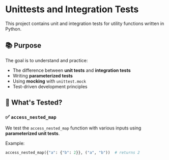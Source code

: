 # Unittests and Integration Tests

This project contains unit and integration tests for utility functions written in Python.

## 📚 Purpose

The goal is to understand and practice:

- The difference between **unit tests** and **integration tests**
- Writing **parameterized tests**
- Using **mocking** with `unittest.mock`
- Test-driven development principles

## 🧪 What's Tested?

### ✅ `access_nested_map`

We test the `access_nested_map` function with various inputs using **parameterized unit tests**.

Example:

```python
access_nested_map({"a": {"b": 2}}, ("a", "b"))  # returns 2
```
